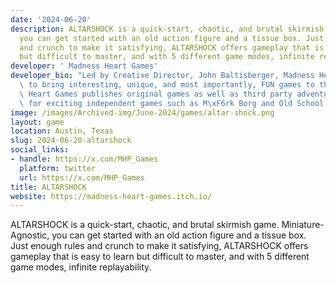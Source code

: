 ```yaml
---
date: '2024-06-20'
description: ALTARSHOCK is a quick-start, chaotic, and brutal skirmish game. Miniature-Agnostic,
  you can get started with an old action figure and a tissue box. Just enough rules
  and crunch to make it satisfying, ALTARSHOCK offers gameplay that is easy to learn
  but difficult to master, and with 5 different game modes, infinite replayability.
developer: ' Madness Heart Games'
developer_bio: "Led by Creative Director, John Baltisberger, Madness Heart Games seeks\
  \ to bring interesting, unique, and most importantly, FUN games to the masses. Madness\
  \ Heart Games publishes original games as well as third party adventures and supplements\
  \ for exciting independent games such as M\xF6rk Borg and Old School Essentials."
image: /images/Archived-img/June-2024/games/altar-shock.png
layout: game
location: Austin, Texas
slug: 2024-06-20-altarshock
social_links:
- handle: https://x.com/MHP_Games
  platform: twitter
  url: https://x.com/MHP_Games
title: ALTARSHOCK
website: https://madness-heart-games.itch.io/
---
```


ALTARSHOCK is a quick-start, chaotic, and brutal skirmish game. Miniature-Agnostic, you can get started with an old action figure and a tissue box. Just enough rules and crunch to make it satisfying, ALTARSHOCK offers gameplay that is easy to learn but difficult to master, and with 5 different game modes, infinite replayability.